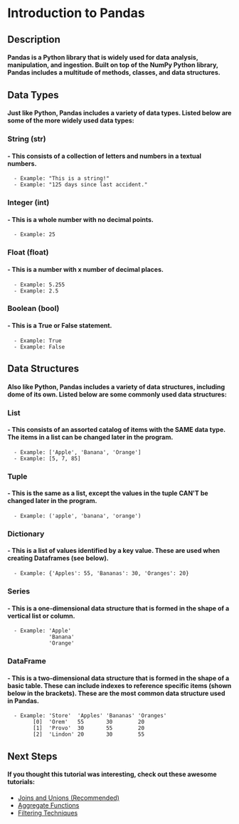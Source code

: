 # Introduction to Pandas
## Description
#### Pandas is a Python library that is widely used for data analysis, manipulation, and ingestion. Built on top of the NumPy Python library, Pandas includes a multitude of methods, classes, and data structures.
## Data Types
#### Just like Python, Pandas includes a variety of data types. Listed below are some of the more widely used data types:
### String (str)
#### - This consists of a collection of letters and numbers in a textual numbers.
      - Example: "This is a string!"
      - Example: "125 days since last accident."
### Integer (int)
#### - This is a whole number with no decimal points.
      - Example: 25
### Float (float)
#### - This is a number with x number of decimal places.
      - Example: 5.255
      - Example: 2.5
### Boolean (bool)
#### - This is a True or False statement.
      - Example: True
      - Example: False
## Data Structures
#### Also like Python, Pandas includes a variety of data structures, including dome of its own. Listed below are some commonly used data structures:
### List
#### - This consists of an assorted catalog of items with the SAME data type. The items in a list can be changed later in the program.
      - Example: ['Apple', 'Banana', 'Orange']
      - Example: [5, 7, 85]
### Tuple
#### - This is the same as a list, except the values in the tuple CAN'T be changed later in the program.
      - Example: ('apple', 'banana', 'orange')
### Dictionary
#### - This is a list of values identified by a key value. These are used when creating Dataframes (see below).
      - Example: {'Apples': 55, 'Bananas': 30, 'Oranges': 20}
### Series
#### - This is a one-dimensional data structure that is formed in the shape of a vertical list or column.
      - Example: 'Apple'
                 'Banana'
                 'Orange'
### DataFrame
#### - This is a two-dimensional data structure that is formed in the shape of a basic table. These can include indexes to reference specific items (shown below in the brackets). These are the most common data structure used in Pandas.
      - Example: 'Store'  'Apples' 'Bananas' 'Oranges'
            [0]  'Orem'   55       30        20
            [1]  'Provo'  30       55        20
            [2]  'Lindon' 20       30        55

## Next Steps
#### If you thought this tutorial was interesting, check out these awesome tutorials:
- [Joins and Unions (Recommended)](https://github.com/uvudataclub2022/UVU-2022-2023/blob/Data-Analytics/Data%20Manipulation/Tutorials/Pandas/Joins%20and%20Unions.md)
- [Aggregate Functions](https://github.com/uvudataclub2022/UVU-2022-2023/blob/Data-Analytics/Data%20Manipulation/Tutorials/Pandas/Aggregate%20Functions.md)
- [Filtering Techniques](https://github.com/uvudataclub2022/UVU-2022-2023/blob/Data-Analytics/Data%20Manipulation/Tutorials/Pandas/Filtering%20Techniques.md)
